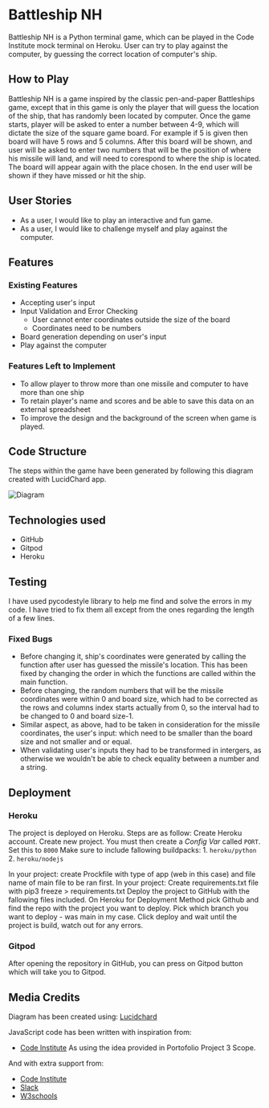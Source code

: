 # Battleship NH
Battleship NH is a Python terminal game, which can be played in the Code Institute mock terminal on Heroku. User can try to play against the computer, by guessing the correct location of computer's ship. 

## How to Play
Battleship NH is a game inspired by the classic pen-and-paper Battleships game, except that in this game is only the player that will guess the location of the ship, that has randomly been located by computer. 
Once the game starts, player will be asked to enter a number between 4-9, which will dictate the size of the square game board. For example if 5 is given then board will have 5 rows and 5 columns. After this board will be shown, and user will be asked to enter two numbers that will be the position of where his missile will land, and will need to corespond to where the ship is located. The board will appear again with the place chosen. 
In the end user will be shown if they have missed or hit the ship. 


## User Stories 
  * As a user, I would like to play an interactive and fun game.
  * As a user, I would like to challenge myself and play against the computer.


## Features
### Existing Features
  * Accepting user's input
  * Input Validation and Error Checking 
    * User cannot enter coordinates outside the size of the board 
    * Coordinates need to be numbers 
  * Board generation depending on user's input 
  * Play against the computer 

### Features Left to Implement
  * To allow player to throw more than one missile and computer to have more than one ship
  * To retain player's name and scores and be able to save this data on an external spreadsheet
  * To improve the design and the background of the screen when game is played. 

## Code Structure 
The steps within the game have been generated by following this diagram created with LucidChard app. 

![Diagram](../battleship_nh/doc/wireframes/Battleship-NH.png)

## Technologies used 
* GitHub
* Gitpod
* Heroku

## Testing
I have used pycodestyle library to help me find and solve the errors in my code. I have tried to fix them all except from the ones regarding the length of a few lines.

### Fixed Bugs 
* Before changing it, ship's coordinates were generated by calling the function after user has guessed the missile's location. This has been fixed by changing the order in which the functions are called within the main function. 
* Before changing, the random numbers that will be the missile coordinates were within 0 and board size, which had to be corrected as the rows and columns index starts actually from 0, so the interval had to be changed to 0 and board size-1. 
* Similar aspect, as above, had to be taken in consideration for the missile coordinates, the user's input: which need to be smaller than the board size and not smaller and or equal.
* When validating user's inputs they had to be transformed in intergers, as otherwise we wouldn't be able to check equality between a number and a string. 

## Deployment

### Heroku
The project is deployed on Heroku. Steps are as follow:
Create Heroku account.
Create new project.
You must then create a _Config Var_ called `PORT`. Set this to `8000`
Make sure to include fallowing buildpacks:
      1. `heroku/python`
      2. `heroku/nodejs`

In your project: create Prockfile with type of app (web in this case) and file name of main file to be ran first.
In your project: Create requirements.txt file with
 pip3 freeze > requirements.txt
Deploy the project to GitHub with the fallowing files included.
On Heroku for Deployment Method pick Github and find the repo with the project you want to deploy.
Pick which branch you want to deploy - was main in my case.
Click deploy and wait until the project is build, watch out for any errors.

### Gitpod
After opening the repository in GitHub, you can press on Gitpod button which will take you to Gitpod.

## Media Credits 

Diagram has been created using: 
[Lucidchard](https://www.lucidchart.com/pages/)

JavaScript code has been written with inspiration from:
* [Code Institute](https://codeinstitute.net/)
As using the idea provided in Portofolio Project 3 Scope. 

And with extra support from:
* [Code Institute](https://codeinstitute.net/)
* [Slack](https://slack.com/intl/en-gb)
* [W3schools](https://www.w3schools.com/js/)

